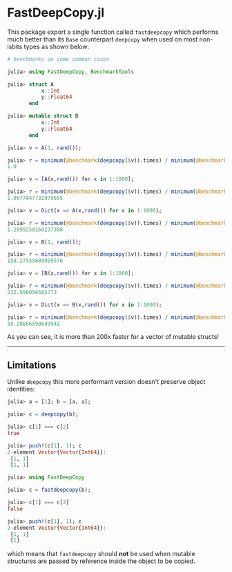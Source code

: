 # FastDeepCopy.jl

This package export a single function called `fastdeepcopy` which performs much better than its `Base` counterpart `deepcopy` when used on most non-isbits types as shown below:

```julia
# benchmarks on some common cases

julia> using FastDeepCopy, BenchmarkTools

julia> struct A
           x::Int
           y::Float64
       end

julia> mutable struct B
           x::Int
           y::Float64
       end

julia> v = A(1, rand());

julia> r = minimum(@benchmark(deepcopy($v)).times) / minimum(@benchmark(fastdeepcopy($v)).times)
1.0

julia> v = [A(x,rand()) for x in 1:1000];

julia> r = minimum(@benchmark(deepcopy($v)).times) / minimum(@benchmark(fastdeepcopy($v)).times)
1.0077847732979655

julia> v = Dict(x => A(x,rand()) for x in 1:1000);

julia> r = minimum(@benchmark(deepcopy($v)).times) / minimum(@benchmark(fastdeepcopy($v)).times)
1.2999258160237388

julia> v = B(1, rand());

julia> r = minimum(@benchmark(deepcopy($v)).times) / minimum(@benchmark(fastdeepcopy($v)).times)
158.27555689959576

julia> v = [B(x,rand()) for x in 1:1000];

julia> r = minimum(@benchmark(deepcopy($v)).times) / minimum(@benchmark(fastdeepcopy($v)).times)
232.596056505773

julia> v = Dict(x => B(x,rand()) for x in 1:1000);

julia> r = minimum(@benchmark(deepcopy($v)).times) / minimum(@benchmark(fastdeepcopy($v)).times)
59.20866590649943
```

As you can see, it is more than 200x faster for a vector of mutable structs!

---

## Limitations

Unlike `deepcopy` this more performant version doesn't preserve object identities:

```julia
julia> a = [1]; b = [a, a];

julia> c = deepcopy(b);

julia> c[1] === c[2]
true

julia> push!(c[1], 1); c
2-element Vector{Vector{Int64}}:
 [1, 1]
 [1, 1]

julia> using FastDeepCopy

julia> c = fastdeepcopy(b);

julia> c[1] === c[2]
false

julia> push!(c[1], 1); c
2-element Vector{Vector{Int64}}:
 [1, 1]
 [1]
```

which means that `fastdeepcopy` should **not** be used when mutable structures are passed by reference inside the object to be copied.
